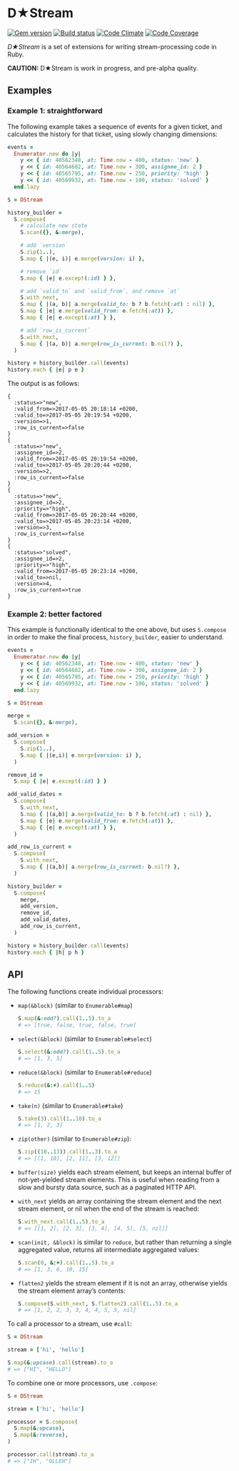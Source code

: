 # D★Stream

[![Gem version](http://img.shields.io/gem/v/d-stream.svg)](http://rubygems.org/gems/d-stream)
[![Build status](http://img.shields.io/travis/ddfreyne/d-stream.svg)](https://travis-ci.org/ddfreyne/d-stream)
[![Code Climate](http://img.shields.io/codeclimate/github/ddfreyne/d-stream.svg)](https://codeclimate.com/github/ddfreyne/d-stream)
[![Code Coverage](http://img.shields.io/codecov/c/github/ddfreyne/d-stream.svg)](https://codecov.io/github/ddfreyne/d-stream)

_D★Stream_ is a set of extensions for writing stream-processing code in Ruby.

**CAUTION:** D★Stream is work in progress, and pre-alpha quality.

## Examples

### Example 1: straightforward

The following example takes a sequence of events for a given ticket, and calculates the history for that ticket, using slowly changing dimensions:

```ruby
events =
  Enumerator.new do |y|
    y << { id: 40562348, at: Time.now - 400, status: 'new' }
    y << { id: 40564682, at: Time.now - 300, assignee_id: 2 }
    y << { id: 40565795, at: Time.now - 250, priority: 'high' }
    y << { id: 40569932, at: Time.now - 100, status: 'solved' }
  end.lazy

S = DStream

history_builder =
  S.compose(
    # calculate new state
    S.scan({}, &:merge),

    # add `version`
    S.zip(1..),
    S.map { |(e, i)| e.merge(version: i) },

    # remove `id`
    S.map { |e| e.except(:id) } },

    # add `valid_to` and `valid_from`, and remove `at`
    S.with_next,
    S.map { |(a, b)| a.merge(valid_to: b ? b.fetch(:at) : nil) },
    S.map { |e| e.merge(valid_from: e.fetch(:at)) },
    S.map { |e| e.except(:at) } },

    # add `row_is_current`
    S.with_next,
    S.map { |(a, b)| a.merge(row_is_current: b.nil?) },
  )

history = history_builder.call(events)
history.each { |e| p e }
```

The output is as follows:

```
{
  :status=>"new",
  :valid_from=>2017-05-05 20:18:14 +0200,
  :valid_to=>2017-05-05 20:19:54 +0200,
  :version=>1,
  :row_is_current=>false
}
{
  :status=>"new",
  :assignee_id=>2,
  :valid_from=>2017-05-05 20:19:54 +0200,
  :valid_to=>2017-05-05 20:20:44 +0200,
  :version=>2,
  :row_is_current=>false
}
{
  :status=>"new",
  :assignee_id=>2,
  :priority=>"high",
  :valid_from=>2017-05-05 20:20:44 +0200,
  :valid_to=>2017-05-05 20:23:14 +0200,
  :version=>3,
  :row_is_current=>false
}
{
  :status=>"solved",
  :assignee_id=>2,
  :priority=>"high",
  :valid_from=>2017-05-05 20:23:14 +0200,
  :valid_to=>nil,
  :version=>4,
  :row_is_current=>true
}
```

### Example 2: better factored

This example is functionally identical to the one above, but uses `S.compose` in order to make the final process, `history_builder`, easier to understand.

```ruby
events =
  Enumerator.new do |y|
    y << { id: 40562348, at: Time.now - 400, status: 'new' }
    y << { id: 40564682, at: Time.now - 300, assignee_id: 2 }
    y << { id: 40565795, at: Time.now - 250, priority: 'high' }
    y << { id: 40569932, at: Time.now - 100, status: 'solved' }
  end.lazy

S = DStream

merge =
  S.scan({}, &:merge),

add_version =
  S.compose(
    S.zip(1..),
    S.map { |(e,i)| e.merge(version: i) },
  )

remove_id =
  S.map { |e| e.except(:id) } }

add_valid_dates =
  S.compose(
    S.with_next,
    S.map { |(a,b)| a.merge(valid_to: b ? b.fetch(:at) : nil) },
    S.map { |e| e.merge(valid_from: e.fetch(:at)) },
    S.map { |e| e.except(:at) } },
  )

add_row_is_current =
  S.compose(
    S.with_next,
    S.map { |(a,b)| a.merge(row_is_current: b.nil?) },
  )

history_builder =
  S.compose(
    merge,
    add_version,
    remove_id,
    add_valid_dates,
    add_row_is_current,
  )

history = history_builder.call(events)
history.each { |h| p h }
```

## API

The following functions create individual processors:

* `map(&block)` (similar to `Enumerable#map`)

    ```ruby
    S.map(&:odd?).call(1..5).to_a
    # => [true, false, true, false, true]
    ```

* `select(&block)` (similar to `Enumerable#select`)

    ```ruby
    S.select(&:odd?).call(1..5).to_a
    # => [1, 3, 5]
    ```

* `reduce(&block)` (similar to `Enumerable#reduce`)

    ```ruby
    S.reduce(&:+).call(1..5)
    # => 15
    ```

* `take(n)` (similar to `Enumerable#take`)

    ```ruby
    S.take(3).call(1..10).to_a
    # => [1, 2, 3]
    ```

* `zip(other)` (similar to `Enumerable#zip`):

    ```ruby
    S.zip((10..13)).call(1..3).to_a
    # => [[1, 10], [2, 11], [3, 12]]
    ```

* `buffer(size)` yields each stream element, but keeps an internal buffer of not-yet-yielded stream elements. This is useful when reading from a slow and bursty data source, such as a paginated HTTP API.

* `with_next` yields an array containing the stream element and the next stream element, or nil when the end of the stream is reached:

    ```ruby
    S.with_next.call(1..5).to_a
    # => [[1, 2], [2, 3], [3, 4], [4, 5], [5, nil]]
    ```

* `scan(init, &block)` is similar to `reduce`, but rather than returning a single aggregated value, returns all intermediate aggregated values:

    ```ruby
    S.scan(0, &:+).call(1..5).to_a
    # => [1, 3, 6, 10, 15]
    ```

* `flatten2` yields the stream element if it is not an array, otherwise yields the stream element array’s contents:

    ```ruby
    S.compose(S.with_next, S.flatten2).call(1..5).to_a
    # => [1, 2, 2, 3, 3, 4, 4, 5, 5, nil]
    ```

To call a processor to a stream, use `#call`:

```ruby
S = DStream

stream = ['hi', 'hello']

S.map(&:upcase).call(stream).to_a
# => ["HI", "HELLO"]
```

To combine one or more processors, use `.compose`:

```ruby
S = DStream

stream = ['hi', 'hello']

processor = S.compose(
  S.map(&:upcase),
  S.map(&:reverse),
)

processor.call(stream).to_a
# => ["IH", "OLLEH"]
```

